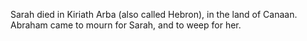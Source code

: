 Sarah died in Kiriath Arba (also called Hebron), in the land of Canaan. Abraham came to mourn for Sarah, and to weep for her.